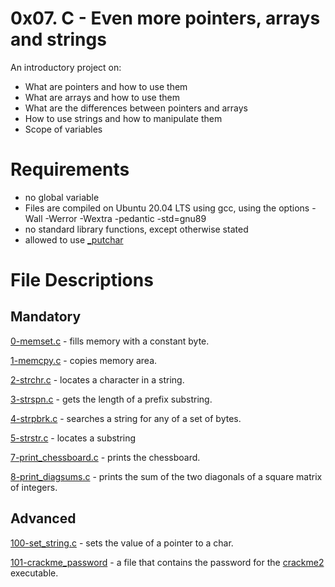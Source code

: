 # 0x07. C - Even more pointers, arrays and strings
An introductory project on:

- What are pointers and how to use them
- What are arrays and how to use them
- What are the differences between pointers and arrays
- How to use strings and how to manipulate them
- Scope of variables
# Requirements
- no global variable
- Files are compiled on Ubuntu 20.04 LTS using gcc, using the options -Wall -Werror -Wextra -pedantic -std=gnu89
- no standard library functions, except otherwise stated
- allowed to use [_putchar](https://github.com/holbertonschool/_putchar.c/blob/master/_putchar.c)
# File Descriptions
## Mandatory
[0-memset.c](https://github.com/Gbeminiyi2022/alx-low_level_programming/blob/main/0x07-pointers_arrays_strings/0-memset.c) - fills memory with a constant byte.

[1-memcpy.c](https://github.com/Gbeminiyi2022/alx-low_level_programming/blob/main/0x07-pointers_arrays_strings/1-memcpy.c) - copies memory area.

[2-strchr.c](https://github.com/Gbeminiyi2022/alx-low_level_programming/blob/main/0x07-pointers_arrays_strings/2-strchr.c) - locates a character in a string.

[3-strspn.c](https://github.com/Gbeminiyi2022/alx-low_level_programming/blob/main/0x07-pointers_arrays_strings/3-strspn.c) - gets the length of a prefix substring.

[4-strpbrk.c](https://github.com/Gbeminiyi2022/alx-low_level_programming/blob/main/0x07-pointers_arrays_strings/4-strpbrk.c) - searches a string for any of a set of bytes. 

[5-strstr.c](https://github.com/Gbeminiyi2022/alx-low_level_programming/blob/main/0x07-pointers_arrays_strings/5-strstr.c) - locates a substring

[7-print_chessboard.c](https://github.com/Gbeminiyi2022/alx-low_level_programming/blob/main/0x07-pointers_arrays_strings/7-print_chessboard.c) - prints the chessboard.

[8-print_diagsums.c](https://github.com/Gbeminiyi2022/alx-low_level_programming/blob/main/0x07-pointers_arrays_strings/8-print_diagsums.c) - prints the sum of the two diagonals of a square matrix of integers.

## Advanced
[100-set_string.c](https://github.com/Gbeminiyi2022/alx-low_level_programming/blob/main/0x07-pointers_arrays_strings/100-set_string.c) - sets the value of a pointer to a char.

[101-crackme_password](https://github.com/Gbeminiyi2022/alx-low_level_programming/blob/main/0x07-pointers_arrays_strings/101-crackme_password) - a file that contains the password for the [crackme2](https://github.com/holbertonschool/0x06.c) executable.

